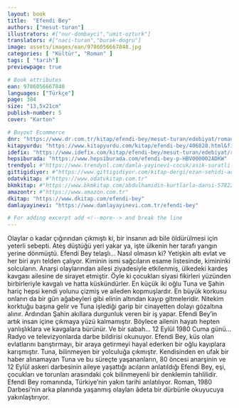 ```yaml
---
layout: book
title:  "Efendi Bey"
authors: ["mesut-turan"]
illustrators: #["nur-dombayci","umit-ozturk"]
translators: #["naci-turan","burak-dogru"]
image: assets/images/ean/9786056667848.jpg
categories: [ "Kültür", "Roman" ]
tags: [ "tarih"]
previewpage: true

# Book attributes
ean: 9786056667848
languages: ["Türkçe"]
page: 384
size: "13,5x21cm"
publish-number: 5
cover: "Karton"

# Buyout Ecommerce
dnr: "https://www.dr.com.tr/kitap/efendi-bey/mesut-turan/edebiyat/roman/turkiye-roman/urunno=0000000719252"
kitapyurdu: "https://www.kitapyurdu.com/kitap/efendi-bey/406828.html&filter_name=+EFEND%C4%B0+BEY"
idefix: "https://www.idefix.com/kitap/efendi-bey/mesut-turan/edebiyat/roman/turkiye-roman/urunno=0000000719252"
hepsiburada: "https://www.hepsiburada.com/efendi-bey-p-HBV000002ADKW"
trendyol: #"https://www.trendyol.com/damla-yayinevi-cocuk/asik-suratli-cocuk-ugultulu-orman-p-3320525"
gittigidiyor: #"https://www.gittigidiyor.com/kitap-dergi/ezan-sehidi-adnan-menderes_pdp_732728793"
odatvkitap: #"https://www.odatvkitap.com.tr"
bkmkitap: #"https://www.bkmkitap.com/abdulhamidin-kurtlarla-dansi-578226"
amazontr: #"https://www.amazon.com.tr"
dkitap: "https://www.dkitap.com/efendi-bey"
damlayayinevi: "https://www.damlayayinevi.com.tr/efendi-bey"

# For adding excerpt add <!--more--> and break the line
---
```

Olaylar o kadar çığırından çıkmıştı ki, bir insanın adı bile öldürülmesi için yeterli sebepti. Ateş düştüğü yeri yakar ya, işte ülkenin her tarafı yangın yerine dönmüştü. Efendi Bey telaşlı… Nasıl olmasın ki? Yetişkin altı evlat ve her biri ayrı telden çalıyor. Kiminin ismi sağcıların esame listesinde, kimininki solcuların. Anarşi olaylarından ailesi ziyadesiyle etkilenmiş, ülkedeki kardeş kavgası ailesine de sirayet etmiştir. Öyle ki çocukları siyasi fikirleri yüzünden birbirleriyle kavgalı ve hatta küskündürler. En küçük iki oğlu Tuna ve Şahin
hariç hepsi kendi yolunu çizmiş ve aileden kopmuşlardır. En büyük korkusu onların da bir gün ağabeyleri gibi elinin altından kayıp gitmeleridir. Nitekim korktuğu başına gelir ve Tuna işlediği garip bir cinayetten dolayı gözaltına alınır. Ardından Şahin akıllara durgunluk veren
bir iş yapar. Efendi Bey’in artık insan içine çıkmaya yüzü kalmamıştır. Böylece ailenin hayatı hepten yanlışlıklara ve kavgalara bürünür. Ve bir sabah… 12 Eylül 1980 Cuma günü... Radyo
ve televizyonlarda darbe bildirisi okunuyor. Efendi Bey, küs olan evlatlarını barıştırmayı, bir araya getirmeyi hayal ederken bir oğlu kayıplara karışmıştır. Tuna, bilinmeyen bir yolculuğa çıkmıştır. Kendisinden en ufak bir haber alınamayan Tuna ve bu süreçte yaşananların, 80
öncesi anarşinin ve 12 Eylül askeri darbesinin aileye yaşattığı acıların anlatıldığı Efendi Bey, eşi, çocukları ve torunları arasındaki çok bilinmeyenli bir denklemin tahlilidir.
Efendi Bey romanında, Türkiye’nin yakın tarihi anlatılıyor. Roman, 1980 Darbesi’nin arka planında yaşanmış olayları âdeta bir dürbünle okuyucuya yakınlaştırıyor.
<!--more--> 